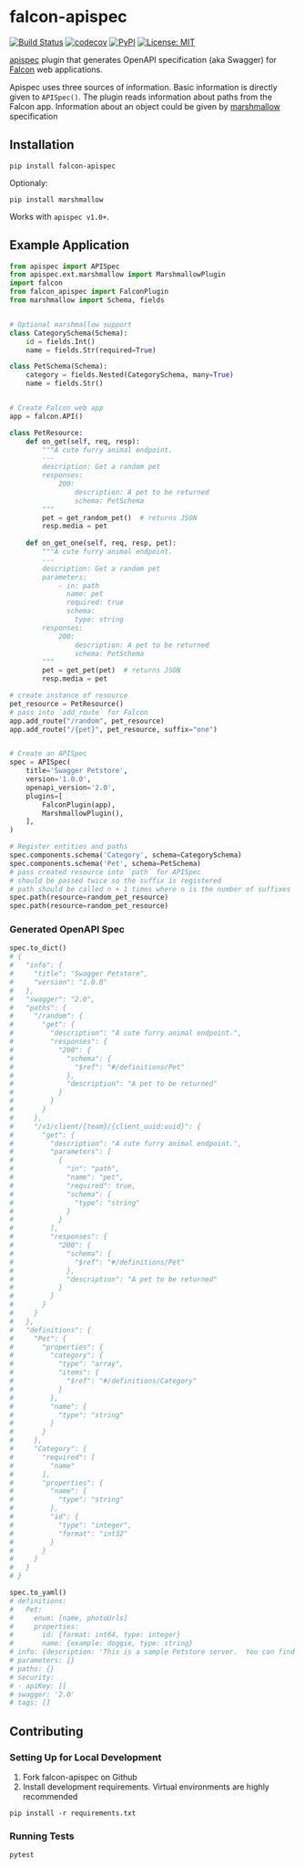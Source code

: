 # falcon-apispec

[![Build Status](https://travis-ci.org/alysivji/falcon-apispec.svg?branch=master)](https://travis-ci.org/alysivji/falcon-apispec) [![codecov](https://codecov.io/gh/alysivji/falcon-apispec/branch/master/graph/badge.svg)](https://codecov.io/gh/alysivji/falcon-apispec) [![PyPI](https://img.shields.io/pypi/v/falcon-apispec.svg)](https://pypi.org/project/falcon-apispec/) [![License: MIT](https://img.shields.io/badge/License-MIT-yellow.svg)](https://opensource.org/licenses/MIT)

[apispec](https://github.com/marshmallow-code/apispec) plugin that generates OpenAPI specification (aka Swagger) for [Falcon](https://falconframework.org/) web applications.

Apispec uses three sources of information. Basic information is directly given to `APISpec()`. The plugin reads information about paths from the Falcon app. Information about an object could be given by [marshmallow](https://marshmallow.readthedocs.io/en/stable/) specification

## Installation

```console
pip install falcon-apispec
```

Optionaly:
```console
pip install marshmallow
```


Works with `apispec v1.0+`.

## Example Application

```python
from apispec import APISpec
from apispec.ext.marshmallow import MarshmallowPlugin
import falcon
from falcon_apispec import FalconPlugin
from marshmallow import Schema, fields


# Optional marshmallow support
class CategorySchema(Schema):
    id = fields.Int()
    name = fields.Str(required=True)

class PetSchema(Schema):
    category = fields.Nested(CategorySchema, many=True)
    name = fields.Str()


# Create Falcon web app
app = falcon.API()

class PetResource:
    def on_get(self, req, resp):
        """A cute furry animal endpoint.
        ---
        description: Get a random pet
        responses:
            200:
                description: A pet to be returned
                schema: PetSchema
        """
        pet = get_random_pet()  # returns JSON
        resp.media = pet
    
    def on_get_one(self, req, resp, pet):
        """A cute furry animal endpoint.
        ---
        description: Get a random pet
        parameters:
            - in: path
              name: pet
              required: true
              schema:
                type: string
        responses:
            200:
                description: A pet to be returned
                schema: PetSchema
        """
        pet = get_pet(pet)  # returns JSON
        resp.media = pet

# create instance of resource
pet_resource = PetResource()
# pass into `add_route` for Falcon
app.add_route("/random", pet_resource)
app.add_route("/{pet}", pet_resource, suffix="one")


# Create an APISpec
spec = APISpec(
    title='Swagger Petstore',
    version='1.0.0',
    openapi_version='2.0',
    plugins=[
        FalconPlugin(app),
        MarshmallowPlugin(),
    ],
)

# Register entities and paths
spec.components.schema('Category', schema=CategorySchema)
spec.components.schema('Pet', schema=PetSchema)
# pass created resource into `path` for APISpec
# should be passed twice so the suffix is registered
# path should be called n + 1 times where n is the number of suffixes
spec.path(resource=random_pet_resource)
spec.path(resource=random_pet_resource)
```

### Generated OpenAPI Spec

```python
spec.to_dict()
# {
#   "info": {
#     "title": "Swagger Petstore",
#     "version": "1.0.0"
#   },
#   "swagger": "2.0",
#   "paths": {
#     "/random": {
#       "get": {
#         "description": "A cute furry animal endpoint.",
#         "responses": {
#           "200": {
#             "schema": {
#               "$ref": "#/definitions/Pet"
#             },
#             "description": "A pet to be returned"
#           }
#         }
#       }
#     },
#     "/v1/client/{team}/{client_uuid:uuid}": {
#       "get": {
#         "description": "A cute furry animal endpoint.",
#         "parameters": [
#           {
#             "in": "path",
#             "name": "pet",
#             "required": true,
#             "schema": {
#               "type": "string"
#             }
#           }
#         ],
#         "responses": {
#           "200": {
#             "schema": {
#               "$ref": "#/definitions/Pet"
#             },
#             "description": "A pet to be returned"
#           }
#         }
#       }
#     }
#   },
#   "definitions": {
#     "Pet": {
#       "properties": {
#         "category": {
#           "type": "array",
#           "items": {
#             "$ref": "#/definitions/Category"
#           }
#         },
#         "name": {
#           "type": "string"
#         }
#       }
#     },
#     "Category": {
#       "required": [
#         "name"
#       ],
#       "properties": {
#         "name": {
#           "type": "string"
#         },
#         "id": {
#           "type": "integer",
#           "format": "int32"
#         }
#       }
#     }
#   }
# }

spec.to_yaml()
# definitions:
#   Pet:
#     enum: [name, photoUrls]
#     properties:
#       id: {format: int64, type: integer}
#       name: {example: doggie, type: string}
# info: {description: 'This is a sample Petstore server.  You can find out more ', title: Swagger Petstore, version: 1.0.0}
# parameters: {}
# paths: {}
# security:
# - apiKey: []
# swagger: '2.0'
# tags: []
```

## Contributing

### Setting Up for Local Development

1. Fork falcon-apispec on Github
2. Install development requirements. Virtual environments are highly recommended

```console
pip install -r requirements.txt
```

### Running Tests

```console
pytest
```
